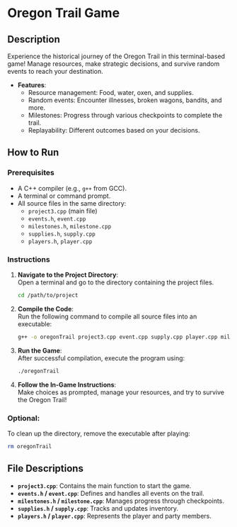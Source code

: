# **Oregon Trail Game**  

## **Description**  
Experience the historical journey of the Oregon Trail in this terminal-based game! Manage resources, make strategic decisions, and survive random events to reach your destination.  
- **Features**:  
  - Resource management: Food, water, oxen, and supplies.  
  - Random events: Encounter illnesses, broken wagons, bandits, and more.  
  - Milestones: Progress through various checkpoints to complete the trail.  
  - Replayability: Different outcomes based on your decisions.  

## **How to Run**  

### **Prerequisites**  
- A C++ compiler (e.g., `g++` from GCC).  
- A terminal or command prompt.  
- All source files in the same directory:  
  - `project3.cpp` (main file)  
  - `events.h`, `event.cpp`  
  - `milestones.h`, `milestone.cpp`  
  - `supplies.h`, `supply.cpp`  
  - `players.h`, `player.cpp`  

### **Instructions**  

1. **Navigate to the Project Directory**:  
   Open a terminal and go to the directory containing the project files.  
   ```bash
   cd /path/to/project
   ```

2. **Compile the Code**:  
   Run the following command to compile all source files into an executable:  
   ```bash
   g++ -o oregonTrail project3.cpp event.cpp supply.cpp player.cpp milestone.cpp 
   ```

3. **Run the Game**:  
   After successful compilation, execute the program using:  
   ```bash
   ./oregonTrail
   ```

4. **Follow the In-Game Instructions**:  
   Make choices as prompted, manage your resources, and try to survive the Oregon Trail!  

### **Optional**:  
To clean up the directory, remove the executable after playing:  
```bash
rm oregonTrail
```

## **File Descriptions**  
- **`project3.cpp`**: Contains the main function to start the game.  
- **`events.h` / `event.cpp`**: Defines and handles all events on the trail.  
- **`milestones.h` / `milestone.cpp`**: Manages progress through checkpoints.  
- **`supplies.h` / `supply.cpp`**: Tracks and updates inventory.  
- **`players.h` / `player.cpp`**: Represents the player and party members.  

